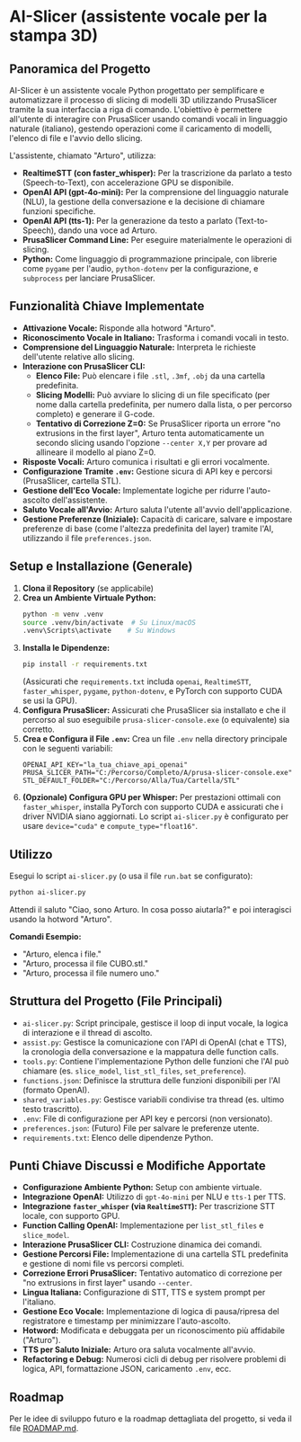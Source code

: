 # AI-Slicer (assistente vocale per la stampa 3D)

## Panoramica del Progetto

AI-Slicer è un assistente vocale Python progettato per semplificare e automatizzare il processo di slicing di modelli 3D utilizzando PrusaSlicer tramite la sua interfaccia a riga di comando. L'obiettivo è permettere all'utente di interagire con PrusaSlicer usando comandi vocali in linguaggio naturale (italiano), gestendo operazioni come il caricamento di modelli, l'elenco di file e l'avvio dello slicing.

L'assistente, chiamato "Arturo", utilizza:
* **RealtimeSTT (con faster_whisper):** Per la trascrizione da parlato a testo (Speech-to-Text), con accelerazione GPU se disponibile.
* **OpenAI API (gpt-4o-mini):** Per la comprensione del linguaggio naturale (NLU), la gestione della conversazione e la decisione di chiamare funzioni specifiche.
* **OpenAI API (tts-1):** Per la generazione da testo a parlato (Text-to-Speech), dando una voce ad Arturo.
* **PrusaSlicer Command Line:** Per eseguire materialmente le operazioni di slicing.
* **Python:** Come linguaggio di programmazione principale, con librerie come `pygame` per l'audio, `python-dotenv` per la configurazione, e `subprocess` per lanciare PrusaSlicer.

## Funzionalità Chiave Implementate

* **Attivazione Vocale:** Risponde alla hotword "Arturo".
* **Riconoscimento Vocale in Italiano:** Trasforma i comandi vocali in testo.
* **Comprensione del Linguaggio Naturale:** Interpreta le richieste dell'utente relative allo slicing.
* **Interazione con PrusaSlicer CLI:**
    * **Elenco File:** Può elencare i file `.stl`, `.3mf`, `.obj` da una cartella predefinita.
    * **Slicing Modelli:** Può avviare lo slicing di un file specificato (per nome dalla cartella predefinita, per numero dalla lista, o per percorso completo) e generare il G-code.
    * **Tentativo di Correzione Z=0:** Se PrusaSlicer riporta un errore "no extrusions in the first layer", Arturo tenta automaticamente un secondo slicing usando l'opzione `--center X,Y` per provare ad allineare il modello al piano Z=0.
* **Risposte Vocali:** Arturo comunica i risultati e gli errori vocalmente.
* **Configurazione Tramite `.env`:** Gestione sicura di API key e percorsi (PrusaSlicer, cartella STL).
* **Gestione dell'Eco Vocale:** Implementate logiche per ridurre l'auto-ascolto dell'assistente.
* **Saluto Vocale all'Avvio:** Arturo saluta l'utente all'avvio dell'applicazione.
* **Gestione Preferenze (Iniziale):** Capacità di caricare, salvare e impostare preferenze di base (come l'altezza predefinita del layer) tramite l'AI, utilizzando il file `preferences.json`.

## Setup e Installazione (Generale)

1.  **Clona il Repository** (se applicabile)
2.  **Crea un Ambiente Virtuale Python:**
    ```bash
    python -m venv .venv
    source .venv/bin/activate  # Su Linux/macOS
    .venv\Scripts\activate    # Su Windows
    ```
3.  **Installa le Dipendenze:**
    ```bash
    pip install -r requirements.txt
    ```
    (Assicurati che `requirements.txt` includa `openai`, `RealtimeSTT`, `faster_whisper`, `pygame`, `python-dotenv`, e PyTorch con supporto CUDA se usi la GPU).
4.  **Configura PrusaSlicer:** Assicurati che PrusaSlicer sia installato e che il percorso al suo eseguibile `prusa-slicer-console.exe` (o equivalente) sia corretto.
5.  **Crea e Configura il File `.env`:**
    Crea un file `.env` nella directory principale con le seguenti variabili:
    ```dotenv
    OPENAI_API_KEY="la_tua_chiave_api_openai"
    PRUSA_SLICER_PATH="C:/Percorso/Completo/A/prusa-slicer-console.exe"
    STL_DEFAULT_FOLDER="C:/Percorso/Alla/Tua/Cartella/STL"
    ```
6.  **(Opzionale) Configura GPU per Whisper:** Per prestazioni ottimali con `faster_whisper`, installa PyTorch con supporto CUDA e assicurati che i driver NVIDIA siano aggiornati. Lo script `ai-slicer.py` è configurato per usare `device="cuda"` e `compute_type="float16"`.

## Utilizzo

Esegui lo script `ai-slicer.py` (o usa il file `run.bat` se configurato):
```bash
python ai-slicer.py
```
Attendi il saluto "Ciao, sono Arturo. In cosa posso aiutarla?" e poi interagisci usando la hotword "Arturo".

**Comandi Esempio:**
* "Arturo, elenca i file."
* "Arturo, processa il file CUBO.stl."
* "Arturo, processa il file numero uno."

## Struttura del Progetto (File Principali)

* `ai-slicer.py`: Script principale, gestisce il loop di input vocale, la logica di interazione e il thread di ascolto.
* `assist.py`: Gestisce la comunicazione con l'API di OpenAI (chat e TTS), la cronologia della conversazione e la mappatura delle function calls.
* `tools.py`: Contiene l'implementazione Python delle funzioni che l'AI può chiamare (es. `slice_model`, `list_stl_files`, `set_preference`).
* `functions.json`: Definisce la struttura delle funzioni disponibili per l'AI (formato OpenAI).
* `shared_variables.py`: Gestisce variabili condivise tra thread (es. ultimo testo trascritto).
* `.env`: File di configurazione per API key e percorsi (non versionato).
* `preferences.json`: (Futuro) File per salvare le preferenze utente.
* `requirements.txt`: Elenco delle dipendenze Python.

## Punti Chiave Discussi e Modifiche Apportate

* **Configurazione Ambiente Python:** Setup con ambiente virtuale.
* **Integrazione OpenAI:** Utilizzo di `gpt-4o-mini` per NLU e `tts-1` per TTS.
* **Integrazione `faster_whisper` (via `RealtimeSTT`):** Per trascrizione STT locale, con supporto GPU.
* **Function Calling OpenAI:** Implementazione per `list_stl_files` e `slice_model`.
* **Interazione PrusaSlicer CLI:** Costruzione dinamica dei comandi.
* **Gestione Percorsi File:** Implementazione di una cartella STL predefinita e gestione di nomi file vs percorsi completi.
* **Correzione Errori PrusaSlicer:** Tentativo automatico di correzione per "no extrusions in first layer" usando `--center`.
* **Lingua Italiana:** Configurazione di STT, TTS e system prompt per l'italiano.
* **Gestione Eco Vocale:** Implementazione di logica di pausa/ripresa del registratore e timestamp per minimizzare l'auto-ascolto.
* **Hotword:** Modificata e debuggata per un riconoscimento più affidabile ("Arturo").
* **TTS per Saluto Iniziale:** Arturo ora saluta vocalmente all'avvio.
* **Refactoring e Debug:** Numerosi cicli di debug per risolvere problemi di logica, API, formattazione JSON, caricamento `.env`, ecc.

## Roadmap

Per le idee di sviluppo futuro e la roadmap dettagliata del progetto, si veda il file [ROADMAP.md](ROADMAP.md).
